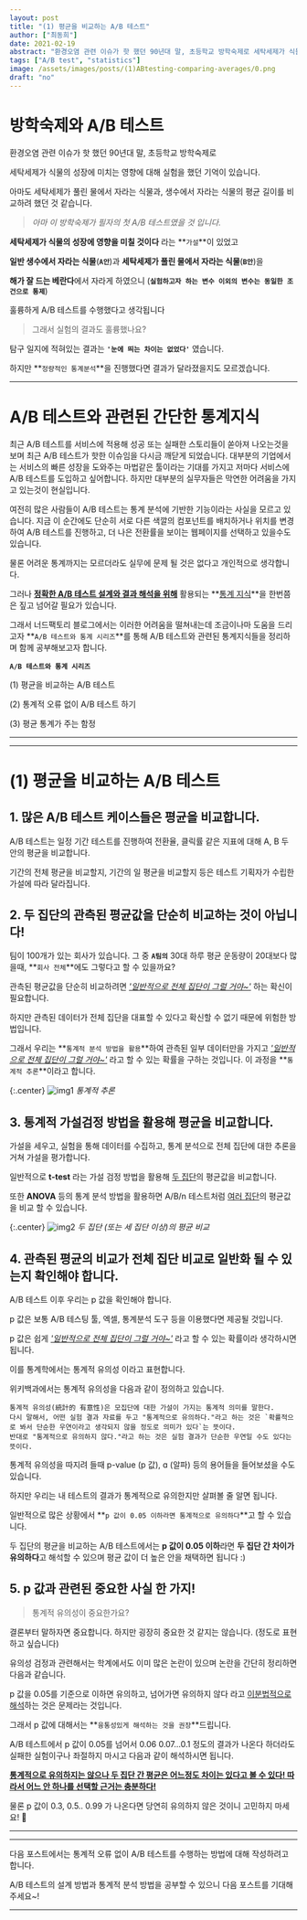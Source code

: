 ```yaml
---
layout: post
title: "(1) 평균을 비교하는 A/B 테스트"
author: ["최동희"]
date: 2021-02-19
abstract: "환경오염 관련 이슈가 핫 했던 90년대 말, 초등학교 방학숙제로 세탁세제가 식물의 성장에 미치는 영향에 대해 실험을 했던 기억이 있습니다. 아마도 세탁세제가 풀린 물에서 자라는 식물과, 생수에서 자라는 식물의 평균 길이를 비교하려 했던 것 같습니다."
tags: ["A/B test", "statistics"]
image: /assets/images/posts/(1)ABtesting-comparing-averages/0.png
draft: "no"
---
```


# 방학숙제와 A/B 테스트

환경오염 관련 이슈가 핫 했던 90년대 말, 초등학교 방학숙제로

세탁세제가 식물의 성장에 미치는 영향에 대해 실험을 했던 기억이 있습니다.

아마도 세탁세제가 풀린 물에서 자라는 식물과, 생수에서 자라는 식물의 평균 길이를 비교하려 했던 것 같습니다.

> _아마 이 방학숙제가 필자의 첫 A/B 테스트였을 것 입니다._

**세탁세제가 식물의 성장에 영향을 미칠 것이다** 라는 **`가설`**이 있었고

**일반 생수에서 자라는 식물**(**`A안`**)과 **세탁세제가 풀린 물에서 자라는 식물**(**`B안`**)을

**해가 잘 드는 베란다**에서 자라게 하였으니 (**`실험하고자 하는 변수 이외의 변수는 동일한 조건으로 통제`**)

훌륭하게 A/B 테스트를 수행했다고 생각됩니다

> 그래서 실험의 결과도 훌륭했나요?

탐구 일지에 적혀있는 결과는 **`'눈에 띄는 차이는 없었다'`** 였습니다.

하지만 **`정량적인 통계분석`**을 진행했다면 결과가 달라졌을지도 모르겠습니다.

<!-- {:.center}
![img0](</assets/images/posts/(1)ABtesting-comparing-averages/0.png>) -->

---

# A/B 테스트와 관련된 간단한 통계지식

최근 A/B 테스트를 서비스에 적용해 성공 또는 실패한 스토리들이 쏟아져 나오는것을 보며 최근 A/B 테스트가 핫한 이슈임을 다시금 깨닫게 되었습니다. 대부분의 기업에서는 서비스의 빠른 성장을 도와주는 마법같은 툴이라는 기대를 가지고 저마다 서비스에 A/B 테스트를 도입하고 싶어합니다. 하지만 대부분의 실무자들은 막연한 어려움을 가지고 있는것이 현실입니다.

여전히 많은 사람들이 A/B 테스트는 통계 분석에 기반한 기능이라는 사실을 모르고 있습니다. 지금 이 순간에도 단순히 서로 다른 색깔의 컴포넌트를 배치하거나 위치를 변경하여 A/B 테스트를 진행하고, 더 나은 전환률을 보이는 웹페이지를 선택하고 있을수도 있습니다.

물론 어려운 통계까지는 모르더라도 실무에 문제 될 것은 없다고 개인적으로 생각합니다.

그러나 **<U>정확한 A/B 테스트 설계와 결과 해석을 위해</U>** 활용되는 **<U>통계 지식</U>**을 한번쯤은 짚고 넘어갈 필요가 있습니다.

그래서 너드팩토리 블로그에서는 이러한 어려움을 떨쳐내는데 조금이나마 도움을 드리고자 **`A/B 테스트와 통계 시리즈`**를 통해 A/B 테스트와 관련된 통계지식들을 정리하며 함께 공부해보고자 합니다.

**`A/B 테스트와 통계 시리즈`**

(1) 평균을 비교하는 A/B 테스트

(2) 통계적 오류 없이 A/B 테스트 하기

(3) 평균 통계가 주는 함정

---

---

# (1) 평균을 비교하는 A/B 테스트

## 1. 많은 A/B 테스트 케이스들은 평균을 비교합니다.

A/B 테스트는 일정 기간 테스트를 진행하여 전환율, 클릭률 같은 지표에 대해 A, B 두 안의 평균을 비교합니다.

기간의 전체 평균을 비교할지, 기간의 일 평균을 비교할지 등은 테스트 기획자가 수립한 가설에 따라 달라집니다.

## 2. 두 집단의 관측된 평균값을 단순히 비교하는 것이 아닙니다!

팀이 100개가 있는 회사가 있습니다.
그 중 **`A팀의`** 30대 하루 평균 운동량이 20대보다 많을때, **`회사 전체`**에도 그렇다고 할 수 있을까요?

관측된 평균값을 단순히 비교하려면 _<U>'일반적으로 전체 집단이 그럴 거야~'</U>_ 하는 확신이 필요합니다.

하지만 관측된 데이터가 전체 집단을 대표할 수 있다고 확신할 수 없기 때문에 위험한 방법입니다.

그래서 우리는 **`통계적 분석 방법을 활용`**하여 관측된 일부 데이터만을 가지고 _<U>'일반적으로 전체 집단이 그럴 거야~'</U>_ 라고 할 수 있는 확률을 구하는 것입니다. 이 과정을 **`통계적 추론`**이라고 합니다.

{:.center}
![img1](</assets/images/posts/(1)ABtesting-comparing-averages/1.png>)
_통계적 추론_

## 3. 통계적 가설검정 방법을 활용해 평균을 비교합니다.

가설을 세우고, 실험을 통해 데이터를 수집하고, 통계 분석으로 전체 집단에 대한 추론을 거쳐 가설을 평가합니다.

일반적으로 **t-test** 라는 가설 검정 방법을 활용해 <U>두 집단</U>의 평균값을 비교합니다.

또한 **ANOVA** 등의 통계 분석 방법을 활용하면 A/B/n 테스트처럼 <U>여러 집단</U>의 평균값을 비교 할 수 있습니다.

{:.center}
![img2](</assets/images/posts/(1)ABtesting-comparing-averages/2.png>)
_두 집단 (또는 세 집단 이상)의 평균 비교_

## 4. 관측된 평균의 비교가 전체 집단 비교로 일반화 될 수 있는지 확인해야 합니다.

A/B 테스트 이후 우리는 p 값을 확인해야 합니다.

p 값은 보통 A/B 테스팅 툴, 엑셀, 통계분석 도구 등을 이용했다면 제공될 것입니다.

p 값은 쉽게 _<U>'일반적으로 전체 집단이 그럴 거야~'</U>_ 라고 할 수 있는 확률이라 생각하시면 됩니다.

이를 통계학에서는 통계적 유의성 이라고 표현합니다.

위키백과에서는 통계적 유의성을 다음과 같이 정의하고 있습니다.

```
통계적 유의성(統計的 有意性)은 모집단에 대한 가설이 가지는 통계적 의미를 말한다.
다시 말해서, 어떤 실험 결과 자료를 두고 "통계적으로 유의하다."라고 하는 것은 `확률적으로 봐서 단순한 우연이라고 생각되지 않을 정도로 의미가 있다`는 뜻이다.
반대로 "통계적으로 유의하지 않다."라고 하는 것은 실험 결과가 단순한 우연일 수도 있다는 뜻이다.
```

통계적 유의성을 따지려 들때 p-value (p 값), ɑ (알파) 등의 용어들을 들어보셨을 수도 있습니다.

하지만 우리는 내 테스트의 결과가 통계적으로 유의한지만 살펴볼 줄 알면 됩니다.

일반적으로 많은 상황에서 **`p 값이 0.05 이하라면 통계적으로 유의하다`**고 할 수 있습니다.

두 집단의 평균을 비교하는 A/B 테스트에서는 **p 값이 0.05 이하**라면 **두 집단 간 차이가 유의하다**고 해석할 수 있으며 평균 값이 더 높은 안을 채택하면 됩니다 :)

## 5. p 값과 관련된 중요한 사실 한 가지!

> 통계적 유의성이 중요한가요?

결론부터 말하자면 중요합니다. 하지만 굉장히 중요한 것 같지는 않습니다. (정도로 표현하고 싶습니다)

유의성 검정과 관련해서는 학계에서도 이미 많은 논란이 있으며 논란을 간단히 정리하면 다음과 같습니다.

p 값을 0.05를 기준으로 이하면 유의하고, 넘어가면 유의하지 않다 라고 <U>이분법적으로 해석</U>하는 것은 문제라는 것입니다.

그래서 p 값에 대해서는 **`융통성있게 해석하는 것을 권장`**드립니다.

A/B 테스트에서 p 값이 0.05를 넘어서 0.06 0.07...0.1 정도의 결과가 나온다 하더라도 실패한 실험이구나 좌절하지 마시고 다음과 같이 해석하시면 됩니다.

**<U>통계적으로 유의하지는 않으나 두 집단 간 평균은 어느정도 차이는 있다고 볼 수 있다! 따라서 어느 안 하나를 선택할 근거는 충분하다!</U>**

물론 p 값이 0.3, 0.5.. 0.99 가 나온다면 당연히 유의하지 않은 것이니 고민하지 마세요! 🙂

---

---

다음 포스트에서는 통계적 오류 없이 A/B 테스트를 수행하는 방법에 대해 작성하려고 합니다.

A/B 테스트의 설계 방법과 통계적 분석 방법을 공부할 수 있으니 다음 포스트를 기대해 주세요~!

---

